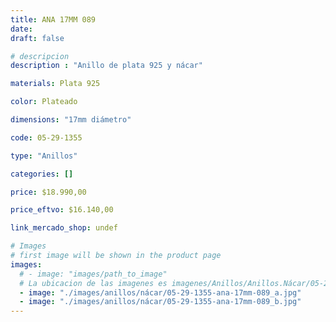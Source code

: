 ```yaml
---
title: ANA 17MM 089
date: 
draft: false

# descripcion
description : "Anillo de plata 925 y nácar"

materials: Plata 925

color: Plateado

dimensions: "17mm diámetro"

code: 05-29-1355

type: "Anillos"

categories: []

price: $18.990,00

price_eftvo: $16.140,00

link_mercado_shop: undef

# Images
# first image will be shown in the product page
images:
  # - image: "images/path_to_image"
  # La ubicacion de las imagenes es imagenes/Anillos/Anillos.Nácar/05-29-1355-ana-17mm-089
  - image: "./images/anillos/nácar/05-29-1355-ana-17mm-089_a.jpg"
  - image: "./images/anillos/nácar/05-29-1355-ana-17mm-089_b.jpg"
---
```

